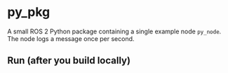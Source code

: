 # py_pkg

A small ROS 2 Python package containing a single example node `py_node`.
The node logs a message once per second.

## Run (after you build locally)

